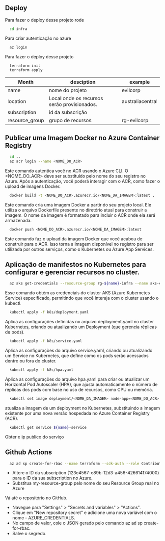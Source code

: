 
## Deploy

Para fazer o deploy desse projeto rode

```bash
  cd infra
```

Para criar autenticação no azure

```bash
  az login
```
Para fazer o deploy desse projeto

```bash
  terraform init
  terraform apply
```

| Month    | desciption |   example  |
| -------- | ------- |------- |
| name  | nome do projeto |   evilcorp   |
| location | Local onde os recursos serão provisionados.| australiacentral   |
| subscription    | id da subscrição  |    |
| resource_group  |  grupo de recursos |  rg-evilcorp |

## Publicar uma Imagem Docker no Azure Container Registry
```bash
  cd ..
  az acr login --name <NOME_DO_ACR>
```
Este comando autentica você no ACR usando o Azure CLI. O <NOME_DO_ACR> deve ser substituído pelo nome do seu registro no Azure. Após a autenticação, você poderá interagir com o ACR, como fazer o upload de imagens Docker.

```bash
  docker build -t <NOME_DO_ACR>.azurecr.io/<NOME_DA_IMAGEM>:latest .
```
Este comando cria uma imagem Docker a partir do seu projeto local. Ele utiliza o arquivo Dockerfile presente no diretório atual para construir a imagem. O nome da imagem é formatado para incluir o ACR onde ela será armazenada.

```bash
  docker push <NOME_DO_ACR>.azurecr.io/<NOME_DA_IMAGEM>:latest
```
Este comando faz o upload da imagem Docker que você acabou de construir para o ACR. Isso torna a imagem disponível no registro para ser utilizada por outros serviços, como o Kubernetes ou Azure App Services.


## Aplicação de manifestos no Kubernetes para configurar e gerenciar recursos no cluster.
```bash
  az aks get-credentials --resource-group rg-${name}-infra --name aks-cluster
```

Esse comando obtém as credenciais do cluster AKS (Azure Kubernetes Service) especificado, permitindo que você interaja com o cluster usando o kubectl.
```bash
  kubectl apply -f k8s/deployment.yaml
```
Aplica as configurações definidas no arquivo deployment.yaml no cluster Kubernetes, criando ou atualizando um Deployment (que gerencia réplicas de pods).

```bash
  kubectl apply -f k8s/service.yaml
```
Aplica as configurações do arquivo service.yaml, criando ou atualizando um Service no Kubernetes, que define como os pods serão acessados dentro ou fora do cluster.

```bash
  kubectl apply -f k8s/hpa.yaml
``` 
Aplica as configurações do arquivo hpa.yaml para criar ou atualizar um Horizontal Pod Autoscaler (HPA), que ajusta automaticamente o número de réplicas dos pods com base no uso de recursos, como CPU ou memória.


```bash
  kubectl set image deployment/<NOME_DA_IMAGEM> node-app=<NOME_DO_ACR>.azurecr.io/<NOME_DA_IMAGEM>:latest
``` 
atualiza a imagem de um deployment no Kubernetes, substituindo a imagem existente por uma nova versão hospedada no Azure Container Registry (ACR).

```bash
  kubectl get service ${name}-service
``` 
Obter o ip publico do serviço

## Github Actions

```bash
  az ad sp create-for-rbac --name terraform --sdk-auth --role Contributor --scopes /subscriptions/123e4567-e89b-12d3-a456-426614174000/resourceGroups/my-resource-group
``` 


- Altere o ID da subscription (123e4567-e89b-12d3-a456-426614174000) para o ID da sua subscription no Azure.
- Substitua my-resource-group pelo nome do seu Resource Group real no Azure

Vá até o repositório no GitHub.
- Navegue para "Settings" > "Secrets and variables" > "Actions".
- Clique em "New repository secret" e adicione uma nova variável com o nome - AZURE_CREDENTIALS.
- No campo de valor, cole o JSON gerado pelo comando az ad sp create-for-rbac.
- Salve o segredo.
